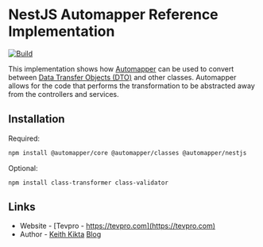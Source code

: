# NestJS Automapper Reference Implementation

[![Build](https://github.com/Tevpro/nest-automapper-demo/actions/workflows/build.yaml/badge.svg)](https://github.com/Tevpro/nest-automapper-demo/actions/workflows/build.yaml)

This implementation shows how [Automapper](https://automapperts.netlify.app/) can be used to convert between [Data Transfer Objects (DTO)](https://en.wikipedia.org/wiki/Data_transfer_object) and other classes. Automapper allows for the code that performs the transformation to be abstracted away from the controllers and services.

## Installation

Required:

```bash
npm install @automapper/core @automapper/classes @automapper/nestjs
```

Optional:

```
npm install class-transformer class-validator
```

## Links

- Website - [Tevpro - https://tevpro.com](https://tevpro.com)
- Author - [Keith Kikta](https://www.linkedin.com/in/keith-kikta-9621621a) [Blog](https://tevpro.com/author/keith/)
